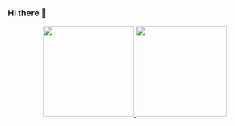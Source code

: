 ### Hi there 👋

<div align="center">
  <a href="https://github.com/ovictorjo23">
  <img height="180em" src="https://github-readme-stats.vercel.app/api?username=ovictorjo23&show_icons=true&theme=dracula&include_all_commits=true&count_private=true"/>
  <img height="180em" src="https://github-readme-stats.vercel.app/api/top-langs/?username=ovictorjo23&layout=compact&langs_count=7&theme=dracula"/>
</div>

